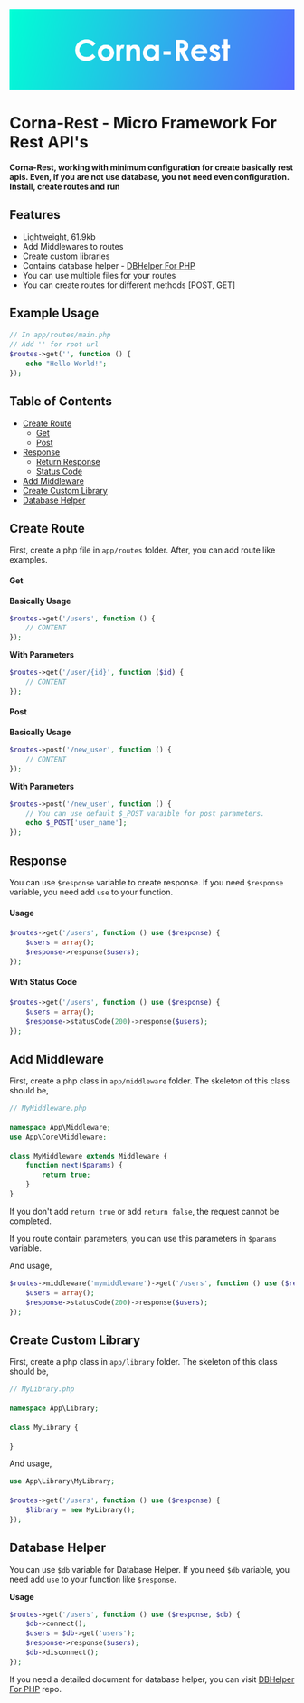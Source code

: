 <img src="https://raw.githubusercontent.com/batinmustu/corna-rest/main/resources/logo.png" alt="corna-rest">

# Corna-Rest - Micro Framework For Rest API's

**Corna-Rest, working with minimum configuration for create basically rest apis. Even, if you are not use database, you not need even configuration. Install, create routes and run**

## Features
- Lightweight, 61.9kb
- Add Middlewares to routes
- Create custom libraries
- Contains database helper - [DBHelper For PHP](https://github.com/batinmustu/dbhelper-for-php)
- You can use multiple files for your routes
- You can create routes for different methods [POST, GET]

## Example Usage

```php
// In app/routes/main.php
// Add '' for root url
$routes->get('', function () {
    echo "Hello World!";
});
```

## Table of Contents

  * [Create Route](#create-route)
    * [Get](#get)
    * [Post](#post)
  * [Response](#response)
    * [Return Response](#usage)
    * [Status Code](#with-status-code)
  * [Add Middleware](#add-middleware)
  * [Create Custom Library](#create-custom-library)
  * [Database Helper](#database-helper)

## Create Route
First, create a php file in `app/routes` folder. After, you can add route like examples.

#### Get
**Basically Usage**
```php
$routes->get('/users', function () {
    // CONTENT
});
```

**With Parameters**
```php
$routes->get('/user/{id}', function ($id) {
    // CONTENT
});
```

#### Post
**Basically Usage**
```php
$routes->post('/new_user', function () {
    // CONTENT
});
```

**With Parameters**
```php
$routes->post('/new_user', function () {
    // You can use default $_POST varaible for post parameters.
    echo $_POST['user_name'];
});
```

## Response
You can use `$response` variable to create response. If you need `$response` variable, you need add `use` to your function.

#### Usage
```php
$routes->get('/users', function () use ($response) {
    $users = array();
    $response->response($users);
});
```
#### With Status Code
```php
$routes->get('/users', function () use ($response) {
    $users = array();
    $response->statusCode(200)->response($users);
});
```

## Add Middleware
First, create a php class in `app/middleware` folder. The skeleton of this class should be,


```php
// MyMiddleware.php

namespace App\Middleware;
use App\Core\Middleware;

class MyMiddleware extends Middleware {
    function next($params) {
        return true;
    }
}
```
If you don't add `return true` or add `return false`, the request cannot be completed.

If you route contain parameters, you can use this parameters in `$params` variable.

And usage,
```php
$routes->middleware('mymiddleware')->get('/users', function () use ($response) {
    $users = array();
    $response->statusCode(200)->response($users);
});
```

## Create Custom Library

First, create a php class in `app/library` folder. The skeleton of this class should be,

```php
// MyLibrary.php

namespace App\Library;

class MyLibrary {

}
```
And usage,

```php
use App\Library\MyLibrary;

$routes->get('/users', function () use ($response) {
    $library = new MyLibrary();
});
```

## Database Helper
You can use `$db` variable for Database Helper. If you need `$db` variable, you need add `use` to your function like `$response`.

**Usage**
```php
$routes->get('/users', function () use ($response, $db) {
    $db->connect();
    $users = $db->get('users');
    $response->response($users);
    $db->disconnect();
});
```

If you need a detailed document for database helper, you can visit [DBHelper For PHP](https://github.com/batinmustu/dbhelper-for-php) repo.
